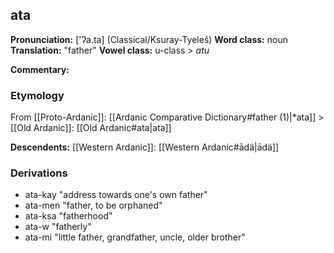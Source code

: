 ## ata
**Pronunciation:** \['ʔa.ta] (Classical/Ksuray-Tyeleš)
**Word class:** noun
**Translation:** "father"
**Vowel class:** u-class > *atu*

**Commentary:** 
### Etymology
From [[Proto-Ardanic]]: [[Ardanic Comparative Dictionary#father (1)|\*ata]] > [[Old Ardanic]]: [[Old Ardanic#ata|ata]]

**Descendents:** [[Western Ardanic]]: [[Western Ardanic#ādä|ādä]]
### Derivations
- ata-kay "address towards one's own father"
- ata-men "father, to be orphaned"
- ata-ksa "fatherhood"
- ata-w "fatherly"
- ata-mi "little father, grandfather, uncle, older brother"